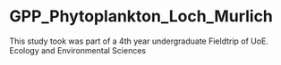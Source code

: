 # GPP_Phytoplankton_Loch_Murlich
This study took was part of  a 4th year undergraduate Fieldtrip of UoE.
Ecology and Environmental Sciences



